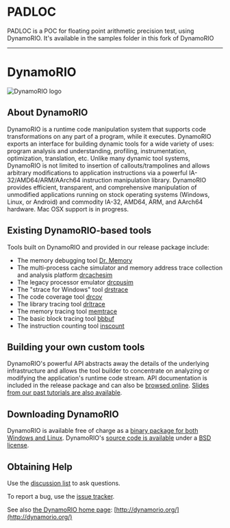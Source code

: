 # PADLOC

PADLOC is a POC for floating point arithmetic precision test, using DynamoRIO. It's available in the samples folder in this fork of DynamoRIO

---

# DynamoRIO

![DynamoRIO logo](http://www.burningcutlery.com/images/dynamorio/drlogo.png)

## About DynamoRIO

DynamoRIO is a runtime code manipulation system that supports code
transformations on any part of a program, while it executes. DynamoRIO
exports an interface for building dynamic tools for a wide variety of uses:
program analysis and understanding, profiling, instrumentation,
optimization, translation, etc. Unlike many dynamic tool systems, DynamoRIO
is not limited to insertion of callouts/trampolines and allows arbitrary
modifications to application instructions via a powerful IA-32/AMD64/ARM/AArch64
instruction manipulation library. DynamoRIO provides efficient,
transparent, and comprehensive manipulation of unmodified applications
running on stock operating systems (Windows, Linux, or Android) and commodity
IA-32, AMD64, ARM, and AArch64 hardware.  Mac OSX support is in progress.

## Existing DynamoRIO-based tools

Tools built on DynamoRIO and provided in our release package include:

- The memory debugging tool [Dr. Memory](http://drmemory.org)
- The multi-process cache simulator and memory address trace collection and
  analysis platform [drcachesim](http://dynamorio.org/docs/page_drcachesim.html)
- The legacy processor emulator
  [drcpusim](http://dynamorio.org/docs/page_drcpusim.html)
- The "strace for Windows" tool [drstrace](http://drmemory.org/strace_for_windows.html)
- The code coverage tool [drcov](http://dynamorio.org/docs/page_drcov.html)
- The library tracing tool [drltrace](https://github.com/DynamoRIO/drmemory/tree/master/drltrace)
- The memory tracing tool [memtrace](https://github.com/DynamoRIO/dynamorio/blob/master/api/samples/memtrace_simple.c)
- The basic block tracing tool [bbbuf](https://github.com/DynamoRIO/dynamorio/blob/master/api/samples/bbbuf.c)
- The instruction counting tool [inscount](https://github.com/DynamoRIO/dynamorio/blob/master/api/samples/inscount.cpp)

## Building your own custom tools

DynamoRIO's powerful API abstracts away the details of the underlying
infrastructure and allows the tool builder to concentrate on analyzing or
modifying the application's runtime code stream.  API documentation is
included in the release package and can also be [browsed
online](http://dynamorio.org/docs/).  [Slides from our past tutorials are
also available](https://github.com/DynamoRIO/dynamorio/wiki/Downloads).

## Downloading DynamoRIO

DynamoRIO is available free of charge as a [binary package for both Windows
and Linux](https://github.com/DynamoRIO/dynamorio/wiki/Downloads).
DynamoRIO's [source code is
available](https://github.com/DynamoRIO/dynamorio) under a [BSD
license](https://github.com/DynamoRIO/dynamorio/blob/master/License.txt).

## Obtaining Help

Use the [discussion list](http://groups.google.com/group/DynamoRIO-Users)
to ask questions.

To report a bug, use the [issue
tracker](https://github.com/DynamoRIO/dynamorio/issues).

See also [the DynamoRIO home page](http://dynamorio.org/): [http://dynamorio.org/](http://dynamorio.org/)
